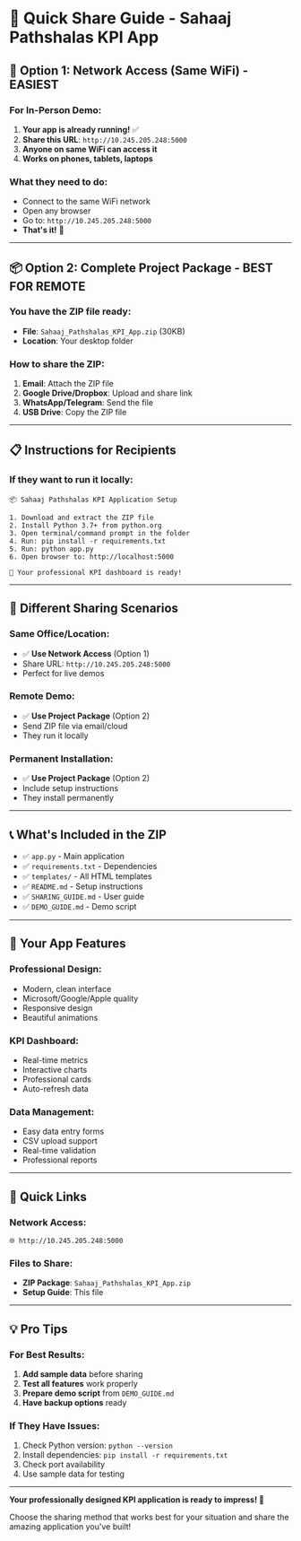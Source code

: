 # 🚀 **Quick Share Guide - Sahaaj Pathshalas KPI App**

## 📱 **Option 1: Network Access (Same WiFi) - EASIEST**

### **For In-Person Demo:**
1. **Your app is already running!** ✅
2. **Share this URL**: `http://10.245.205.248:5000`
3. **Anyone on same WiFi can access it**
4. **Works on phones, tablets, laptops**

### **What they need to do:**
- Connect to the same WiFi network
- Open any browser
- Go to: `http://10.245.205.248:5000`
- **That's it!** 🎉

---

## 📦 **Option 2: Complete Project Package - BEST FOR REMOTE**

### **You have the ZIP file ready:**
- **File**: `Sahaaj_Pathshalas_KPI_App.zip` (30KB)
- **Location**: Your desktop folder

### **How to share the ZIP:**
1. **Email**: Attach the ZIP file
2. **Google Drive/Dropbox**: Upload and share link
3. **WhatsApp/Telegram**: Send the file
4. **USB Drive**: Copy the ZIP file

---

## 📋 **Instructions for Recipients**

### **If they want to run it locally:**

```
📦 Sahaaj Pathshalas KPI Application Setup

1. Download and extract the ZIP file
2. Install Python 3.7+ from python.org
3. Open terminal/command prompt in the folder
4. Run: pip install -r requirements.txt
5. Run: python app.py
6. Open browser to: http://localhost:5000

🎉 Your professional KPI dashboard is ready!
```

---

## 🎯 **Different Sharing Scenarios**

### **Same Office/Location:**
- ✅ **Use Network Access** (Option 1)
- Share URL: `http://10.245.205.248:5000`
- Perfect for live demos

### **Remote Demo:**
- ✅ **Use Project Package** (Option 2)
- Send ZIP file via email/cloud
- They run it locally

### **Permanent Installation:**
- ✅ **Use Project Package** (Option 2)
- Include setup instructions
- They install permanently

---

## 📞 **What's Included in the ZIP**

- ✅ `app.py` - Main application
- ✅ `requirements.txt` - Dependencies
- ✅ `templates/` - All HTML templates
- ✅ `README.md` - Setup instructions
- ✅ `SHARING_GUIDE.md` - User guide
- ✅ `DEMO_GUIDE.md` - Demo script

---

## 🎉 **Your App Features**

### **Professional Design:**
- Modern, clean interface
- Microsoft/Google/Apple quality
- Responsive design
- Beautiful animations

### **KPI Dashboard:**
- Real-time metrics
- Interactive charts
- Professional cards
- Auto-refresh data

### **Data Management:**
- Easy data entry forms
- CSV upload support
- Real-time validation
- Professional reports

---

## 🔗 **Quick Links**

### **Network Access:**
```
🌐 http://10.245.205.248:5000
```

### **Files to Share:**
- **ZIP Package**: `Sahaaj_Pathshalas_KPI_App.zip`
- **Setup Guide**: This file

---

## 💡 **Pro Tips**

### **For Best Results:**
1. **Add sample data** before sharing
2. **Test all features** work properly
3. **Prepare demo script** from `DEMO_GUIDE.md`
4. **Have backup options** ready

### **If They Have Issues:**
1. Check Python version: `python --version`
2. Install dependencies: `pip install -r requirements.txt`
3. Check port availability
4. Use sample data for testing

---

**Your professionally designed KPI application is ready to impress! 🚀**

Choose the sharing method that works best for your situation and share the amazing application you've built!

